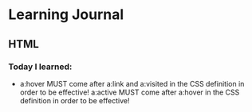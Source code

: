 # Learning Journal 

## HTML

### Today I learned:

- a:hover MUST come after a:link and a:visited in the CSS definition in order to be effective! a:active MUST come after a:hover in the CSS definition in order to be effective!
